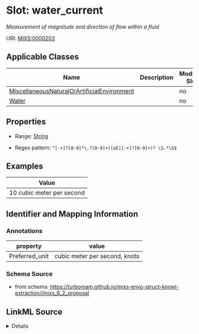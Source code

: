 # Slot: water_current


_Measurement of magnitude and direction of flow within a fluid_



URI: [MIXS:0000203](https://w3id.org/mixs/0000203)



<!-- no inheritance hierarchy -->




## Applicable Classes

| Name | Description | Modifies Slot |
| --- | --- | --- |
[MiscellaneousNaturalOrArtificialEnvironment](MiscellaneousNaturalOrArtificialEnvironment.md) |  |  no  |
[Water](Water.md) |  |  no  |







## Properties

* Range: [String](String.md)

* Regex pattern: `^[-+]?[0-9]*\.?[0-9]+([eE][-+]?[0-9]+)? \S.*\S$`






## Examples

| Value |
| --- |
| 10 cubic meter per second |

## Identifier and Mapping Information





### Annotations

| property | value |
| --- | --- |
| Preferred_unit | cubic meter per second, knots |



### Schema Source


* from schema: https://turbomam.github.io/mixs-envo-struct-knowl-extraction//mixs_6_2_proposal




## LinkML Source

<details>
```yaml
name: water_current
annotations:
  Preferred_unit:
    tag: Preferred_unit
    value: cubic meter per second, knots
description: Measurement of magnitude and direction of flow within a fluid
title: water current
notes:
- water
examples:
- value: 10 cubic meter per second
from_schema: https://turbomam.github.io/mixs-envo-struct-knowl-extraction//mixs_6_2_proposal
rank: 1000
slot_uri: MIXS:0000203
multivalued: false
alias: water_current
domain_of:
- MiscellaneousNaturalOrArtificialEnvironment
- Water
range: string
required: false
recommended: false
pattern: ^[-+]?[0-9]*\.?[0-9]+([eE][-+]?[0-9]+)? \S.*\S$

```
</details>